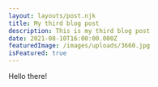 ```yaml
---
layout: layouts/post.njk
title: My third blog post
description: This is my third blog post
date: 2021-08-10T16:00:00.000Z
featuredImage: /images/uploads/3660.jpg
isFeatured: true
---
```

Hello there!